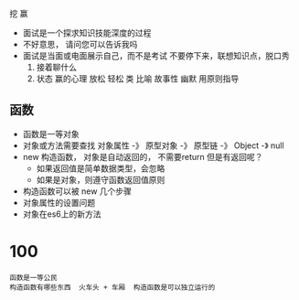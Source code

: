 挖 赢

-   面试是一个探求知识技能深度的过程
-   不好意思， 请问您可以告诉我吗
-   面试是当面或电面展示自己，而不是考试
    不要停下来，联想知识点，脱口秀
    1.  接着聊什么
    2.  状态 赢的心理 放松 轻松 类 比喻 故事性 幽默
用原则指导
##  函数
-   函数是一等对象
-   对象或方法需要查找 对象属性 -》 原型对象 -》 原型链 -》 Object -》 null
-   new 构造函数， 对象是自动返回的， 不需要return 
    但是有返回呢？
    -   如果返回值是简单数据类型，会忽略
    -   如果是对象，则遵守函数返回值原则
-   构造函数可以被 new 几个步骤
-   对象属性的设置问题
-   对象在es6上的新方法


#   100
    函数是一等公民
    构造函数有哪些东西  火车头 + 车厢  构造函数是可以独立运行的